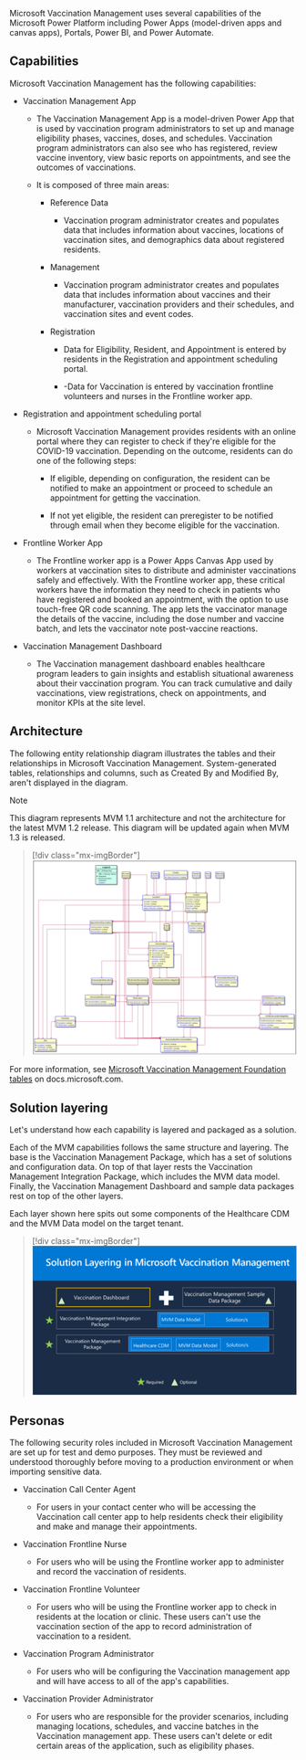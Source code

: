 Microsoft Vaccination Management uses several capabilities of the Microsoft Power Platform including Power Apps (model-driven apps and canvas apps), Portals, Power BI, and Power Automate.

## Capabilities

Microsoft Vaccination Management has the following capabilities:

- Vaccination Management App

  - The Vaccination Management App is a model-driven Power App that is used by vaccination program administrators to set up and manage eligibility phases, vaccines, doses, and schedules. Vaccination program administrators can also see who has registered, review vaccine inventory, view basic reports on appointments, and see the outcomes of vaccinations.

  - It is composed of three main areas:

    - Reference Data

      - Vaccination program administrator creates and populates data that includes information about vaccines, locations of vaccination sites, and demographics data about registered residents.

    - Management

      - Vaccination program administrator creates and populates data that includes information about vaccines and their manufacturer, vaccination providers and their schedules, and vaccination sites and event codes.

    - Registration

      - Data for Eligibility, Resident, and Appointment is entered by residents in the Registration and appointment scheduling portal.

      - -Data for Vaccination is entered by vaccination frontline volunteers and nurses in the Frontline worker app.

- Registration and appointment scheduling portal

  - Microsoft Vaccination Management provides residents with an online portal where they can register to check if they're eligible for the COVID-19 vaccination. Depending on the outcome, residents can do one of the following steps:

    - If eligible, depending on configuration, the resident can be notified to make an appointment or proceed to schedule an appointment for getting the vaccination.

    - If not yet eligible, the resident can preregister to be notified through email when they become eligible for the vaccination.

- Frontline Worker App

  - The Frontline worker app is a Power Apps Canvas App used by workers at vaccination sites to distribute and administer vaccinations safely and effectively. With the Frontline worker app, these critical workers have the information they need to check in patients who have registered and booked an appointment, with the option to use touch-free QR code scanning. The app lets the vaccinator manage the details of the vaccine, including the dose number and vaccine batch, and lets the vaccinator note post-vaccine reactions.

- Vaccination Management Dashboard

  - The Vaccination management dashboard enables healthcare program leaders to gain insights and establish situational awareness about their vaccination program. You can track cumulative and daily vaccinations, view registrations, check on appointments, and monitor KPIs at the site level.

## Architecture

The following entity relationship diagram illustrates the tables and their relationships in Microsoft Vaccination Management. System-generated tables, relationships and columns, such as Created By and Modified By, aren't displayed in the diagram.

> [!note]
> This diagram represents MVM 1.1 architecture and not the architecture for the latest MVM 1.2 release. This diagram will be updated again when MVM 1.3 is released.

> [!div class="mx-imgBorder"]
> [![Entity relationship diagram that illustrates the tables and their relationships in Microsoft Vaccination Management.](../media/entity-relationship-diagram.png)](../media/entity-relationship-diagram.png#lightbox)

For more information, see [Microsoft Vaccination Management Foundation tables](/dynamics365/industry/vaccination-management/extend/?azure-portal=true#microsoft-vaccination-management-foundation-tables) on docs.microsoft.com.

## Solution layering

Let's understand how each capability is layered and packaged as a solution.

Each of the MVM capabilities follows the same structure and layering. The base is the Vaccination Management Package, which has a set of solutions and configuration data. On top of that layer rests the Vaccination Management Integration Package, which includes the MVM data model. Finally, the Vaccination Management Dashboard and sample data packages rest on top of the other layers.

Each layer shown here spits out some components of the Healthcare CDM and the MVM Data model on the target tenant.

> [!div class="mx-imgBorder"]
> [![Diagram of solution layering used in M V M.](../media/solution-layering.png)](../media/solution-layering.png#lightbox)

## Personas

The following security roles included in Microsoft Vaccination Management are set up for test and demo purposes. They must be reviewed and understood thoroughly before moving to a production environment or when importing sensitive data.

- Vaccination Call Center Agent

  - For users in your contact center who will be accessing the Vaccination call center app to help residents check their eligibility and make and manage their appointments.

- Vaccination Frontline Nurse

  - For users who will be using the Frontline worker app to administer and record the vaccination of residents.

- Vaccination Frontline Volunteer

  - For users who will be using the Frontline worker app to check in residents at the location or clinic. These users can't use the vaccination section of the app to record administration of vaccination to a resident.

- Vaccination Program Administrator

  - For users who will be configuring the Vaccination management app and will have access to all of the app's capabilities.

- Vaccination Provider Administrator

  - For users who are responsible for the provider scenarios, including managing locations, schedules, and vaccine batches in the Vaccination management app. These users can't delete or edit certain areas of the application, such as eligibility phases.
